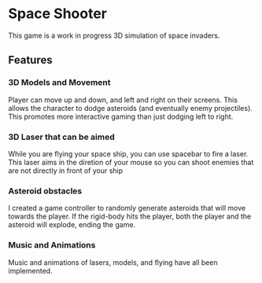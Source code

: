 # Space Shooter #

This game is a work in progress 3D simulation of space invaders.

## Features ##

### 3D Models and Movement ###

Player can move up and down, and left and right on their screens. This allows the character to dodge asteroids (and eventually enemy projectiles).
This promotes more interactive gaming than just dodging left to right.

### 3D Laser that can be aimed ###

While you are flying your space ship, you can use spacebar to fire a laser. This laser aims in the diretion of your mouse so you can shoot enemies
that are not directly in front of your ship

### Asteroid obstacles ###

I created a game controller to randomly generate asteroids that will move towards the player. If the rigid-body hits the player, both the player and 
the asteroid will explode, ending the game.

### Music and Animations ###

Music and animations of lasers, models, and flying have all been implemented.
